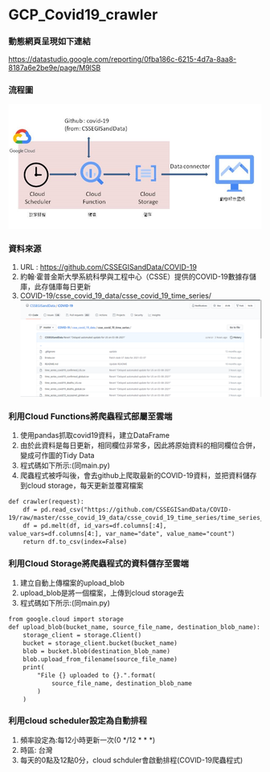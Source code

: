# GCP_Covid19_crawler
### 動態網頁呈現如下連結
https://datastudio.google.com/reporting/0fba186c-6215-4d7a-8aa8-8187a6e2be9e/page/M9lSB
### 流程圖
![image](https://github.com/Ariel-Lin-Lin/GCP_Covid19_crawler/blob/main/process.jpg)
### 資料來源
1. URL : https://github.com/CSSEGISandData/COVID-19
2. 約翰·霍普金斯大學系統科學與工程中心（CSSE）提供的COVID-19數據存儲庫，此存儲庫每日更新
3. COVID-19/csse_covid_19_data/csse_covid_19_time_series/
![image](https://github.com/Ariel-Lin-Lin/GCP_Covid19_crawler/blob/main/covid19_opendata.png)

### 利用Cloud Functions將爬蟲程式部屬至雲端
1. 使用pandas抓取covid19資料，建立DataFrame
2. 由於此資料是每日更新，相同欄位非常多，因此將原始資料的相同欄位合併，變成可作圖的Tidy Data
3. 程式碼如下所示:(同main.py)
4. 爬蟲程式被呼叫後，會去github上爬取最新的COVID-19資料，並把資料儲存到cloud storage，每天更新並覆寫檔案
```
def crawler(request):
    df = pd.read_csv("https://github.com/CSSEGISandData/COVID-19/raw/master/csse_covid_19_data/csse_covid_19_time_series/time_series_covid19_confirmed_global.csv")
    df = pd.melt(df, id_vars=df.columns[:4], value_vars=df.columns[4:], var_name="date", value_name="count")
    return df.to_csv(index=False)
```
### 利用Cloud Storage將爬蟲程式的資料儲存至雲端
1. 建立自動上傳檔案的upload_blob
2. upload_blob是將一個檔案，上傳到cloud storage去
3. 程式碼如下所示:(同main.py)
```
from google.cloud import storage
def upload_blob(bucket_name, source_file_name, destination_blob_name):
    storage_client = storage.Client()
    bucket = storage_client.bucket(bucket_name)
    blob = bucket.blob(destination_blob_name)
    blob.upload_from_filename(source_file_name)
    print(
        "File {} uploaded to {}.".format(
            source_file_name, destination_blob_name
        )
    )
```
### 利用cloud scheduler設定為自動排程
1. 頻率設定為:每12小時更新一次(0 */12 * * *)
2. 時區: 台灣
3. 每天的0點及12點0分，cloud schduler會啟動排程(COVID-19爬蟲程式)
